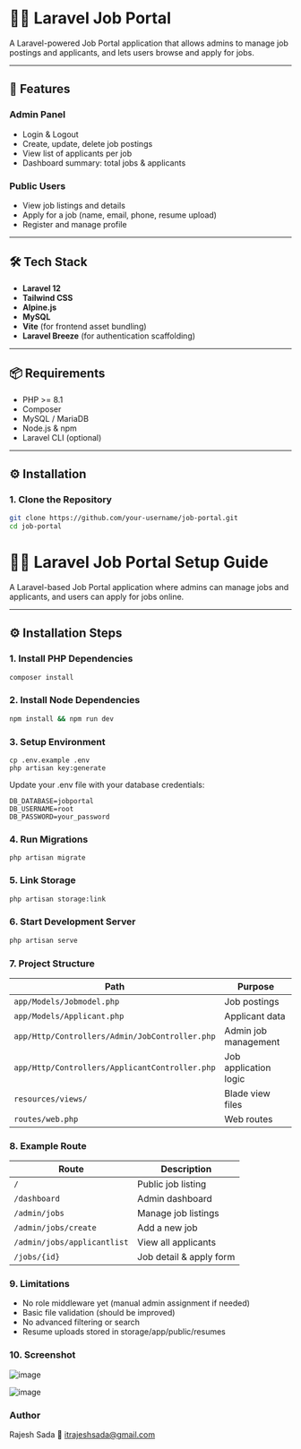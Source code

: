 # 🧑‍💼 Laravel Job Portal

A Laravel-powered Job Portal application that allows admins to manage job postings and applicants, and lets users browse and apply for jobs.

---

## 🚀 Features

### Admin Panel

-   Login & Logout
-   Create, update, delete job postings
-   View list of applicants per job
-   Dashboard summary: total jobs & applicants

### Public Users

-   View job listings and details
-   Apply for a job (name, email, phone, resume upload)
-   Register and manage profile

---

## 🛠️ Tech Stack

-   **Laravel 12**
-   **Tailwind CSS**
-   **Alpine.js**
-   **MySQL**
-   **Vite** (for frontend asset bundling)
-   **Laravel Breeze** (for authentication scaffolding)

---

## 📦 Requirements

-   PHP >= 8.1
-   Composer
-   MySQL / MariaDB
-   Node.js & npm
-   Laravel CLI (optional)

---

## ⚙️ Installation

### 1. Clone the Repository

```bash
git clone https://github.com/your-username/job-portal.git
cd job-portal
```
# 🧑‍💼 Laravel Job Portal Setup Guide

A Laravel-based Job Portal application where admins can manage jobs and applicants, and users can apply for jobs online.

---

## ⚙️ Installation Steps

### 1. Install PHP Dependencies

```bash
composer install
```
### 2. Install Node Dependencies

```bash
npm install && npm run dev
```
### 3. Setup Environment

```base
cp .env.example .env
php artisan key:generate
```
Update your .env file with your database credentials:

```base
DB_DATABASE=jobportal
DB_USERNAME=root
DB_PASSWORD=your_password
```
### 4. Run Migrations

```base
php artisan migrate
```
### 5. Link Storage

```bash
php artisan storage:link
```
### 6. Start Development Server

```bash
php artisan serve
```
### 7. Project Structure
| Path                                           | Purpose               |
| ---------------------------------------------- | --------------------- |
| `app/Models/Jobmodel.php`                      | Job postings          |
| `app/Models/Applicant.php`                     | Applicant data        |
| `app/Http/Controllers/Admin/JobController.php` | Admin job management  |
| `app/Http/Controllers/ApplicantController.php` | Job application logic |
| `resources/views/`                             | Blade view files      |
| `routes/web.php`                               | Web routes            |


### 8. Example Route

| Route                       | Description             |
| --------------------------- | ----------------------- |
| `/`                         | Public job listing      |
| `/dashboard`                | Admin dashboard         |
| `/admin/jobs`               | Manage job listings     |
| `/admin/jobs/create`        | Add a new job           |
| `/admin/jobs/applicantlist` | View all applicants     |
| `/jobs/{id}`                | Job detail & apply form |

### 9. Limitations
- No role middleware yet (manual admin assignment if needed)
- Basic file validation (should be improved)
- No advanced filtering or search
- Resume uploads stored in storage/app/public/resumes

### 10. Screenshot
![image](https://github.com/user-attachments/assets/10112416-7f1a-48eb-b5cc-04fdffbfad3e)

![image](https://github.com/user-attachments/assets/fc4eeecd-f5a5-48bd-8943-d519589c200e)


  ### Author
Rajesh Sada
📧 itrajeshsada@gmail.com


